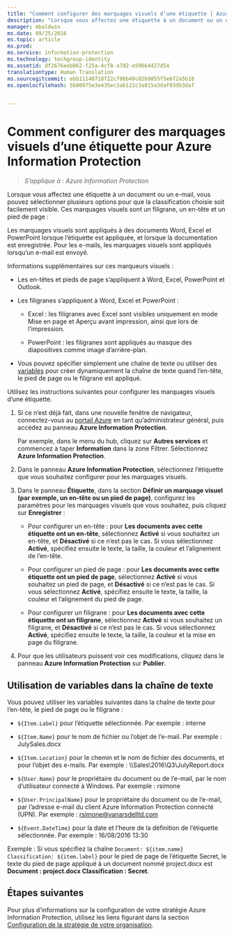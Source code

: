 ```yaml
---
title: "Comment configurer des marquages visuels d’une étiquette | Azure Information Protection"
description: "Lorsque vous affectez une étiquette à un document ou un e-mail, vous pouvez sélectionner plusieurs options pour que la classification choisie soit facilement visible. Ces marquages visuels sont un filigrane, un en-tête et un pied de page."
manager: mbaldwin
ms.date: 09/25/2016
ms.topic: article
ms.prod: 
ms.service: information-protection
ms.technology: techgroup-identity
ms.assetid: df2676eeb062-f25a-4cf8-a782-e59664427d54
translationtype: Human Translation
ms.sourcegitcommit: ebb11148718f22c79bb49c82b9855f5e6f2a5b18
ms.openlocfilehash: 5b00975e3e435ec3ab122c3a015a3daf93db3daf


---
```


# Comment configurer des marquages visuels d’une étiquette pour Azure Information Protection

>*S’applique à : Azure Information Protection*

Lorsque vous affectez une étiquette à un document ou un e-mail, vous pouvez sélectionner plusieurs options pour que la classification choisie soit facilement visible. Ces marquages visuels sont un filigrane, un en-tête et un pied de page :

Les marquages visuels sont appliqués à des documents Word, Excel et PowerPoint lorsque l’étiquette est appliquée, et lorsque la documentation est enregistrée. Pour les e-mails, les marquages visuels sont appliqués lorsqu’un e-mail est envoyé.

Informations supplémentaires sur ces marqueurs visuels :

- Les en-têtes et pieds de page s’appliquent à Word, Excel, PowerPoint et Outlook.

- Les filigranes s’appliquent à Word, Excel et PowerPoint :

    - Excel : les filigranes avec Excel sont visibles uniquement en mode Mise en page et Aperçu avant impression, ainsi que lors de l’impression.

    - PowerPoint : les filigranes sont appliqués au masque des diapositives comme image d’arrière-plan.

- Vous pouvez spécifier simplement une chaîne de texte ou utiliser des [variables](#using-variables-in-the-text-string) pour créer dynamiquement la chaîne de texte quand l’en-tête, le pied de page ou le filigrane est appliqué. 

Utilisez les instructions suivantes pour configurer les marquages visuels d’une étiquette.

1. Si ce n’est déjà fait, dans une nouvelle fenêtre de navigateur, connectez-vous au [portail Azure](https://portal.azure.com) en tant qu’administrateur général, puis accédez au panneau **Azure Information Protection**. 
    
    Par exemple, dans le menu du hub, cliquez sur **Autres services** et commencez à taper **Information** dans la zone Filtrer. Sélectionnez **Azure Information Protection**.

2. Dans le panneau **Azure Information Protection**, sélectionnez l’étiquette que vous souhaitez configurer pour les marquages visuels.

3. Dans le panneau **Étiquette**, dans la section **Définir un marquage visuel (par exemple, un en-tête ou un pied de page)**, configurez les paramètres pour les marquages visuels que vous souhaitez, puis cliquez sur **Enregistrer** :

    - Pour configurer un en-tête : pour **Les documents avec cette étiquette ont un en-tête**, sélectionnez **Activé** si vous souhaitez un en-tête, et **Désactivé** si ce n’est pas le cas. Si vous sélectionnez **Activé**, spécifiez ensuite le texte, la taille, la couleur et l’alignement de l’en-tête.
    
    - Pour configurer un pied de page : pour **Les documents avec cette étiquette ont un pied de page**, sélectionnez **Activé** si vous souhaitez un pied de page, et **Désactivé** si ce n’est pas le cas. Si vous sélectionnez **Activé**, spécifiez ensuite le texte, la taille, la couleur et l’alignement du pied de page.
    
    - Pour configurer un filigrane : pour **Les documents avec cette étiquette ont un filigrane**, sélectionnez **Activé** si vous souhaitez un filigrane, et **Désactivé** si ce n’est pas le cas. Si vous sélectionnez **Activé**, spécifiez ensuite le texte, la taille, la couleur et la mise en page du filigrane. 

4. Pour que les utilisateurs puissent voir ces modifications, cliquez dans le panneau **Azure Information Protection** sur **Publier**.

## Utilisation de variables dans la chaîne de texte

Vous pouvez utiliser les variables suivantes dans la chaîne de texte pour l’en-tête, le pied de page ou le filigrane :

- `${Item.Label}` pour l’étiquette sélectionnée. Par exemple : interne

- `${Item.Name}` pour le nom de fichier ou l’objet de l’e-mail. Par exemple : JulySales.docx

- `${Item.Location}` pour le chemin et le nom de fichier des documents, et pour l’objet des e-mails. Par exemple : \\\Sales\2016\Q3\JulyReport.docx

- `${User.Name}` pour le propriétaire du document ou de l’e-mail, par le nom d’utilisateur connecté à Windows. Par exemple : rsimone

- `${User.PrincipalName}` pour le propriétaire du document ou de l’e-mail, par l’adresse e-mail du client Azure Information Protection connecté (UPN). Par exemple : rsimone@vanarsdelltd.com

- `${Event.DateTime}` pour la date et l’heure de la définition de l’étiquette sélectionnée. Par exemple : 16/08/2016 13:30
    
Exemple : Si vous spécifiez la chaîne `Document: ${item.name}  Classification: ${item.label}` pour le pied de page de l’étiquette Secret, le texte du pied de page appliqué à un document nommé project.docx est **Document : project.docx Classification : Secret**.

## Étapes suivantes

Pour plus d’informations sur la configuration de votre stratégie Azure Information Protection, utilisez les liens figurant dans la section [Configuration de la stratégie de votre organisation](configure-policy.md#configuring-your-organization-s-policy).  





<!--HONumber=Sep16_HO4-->


